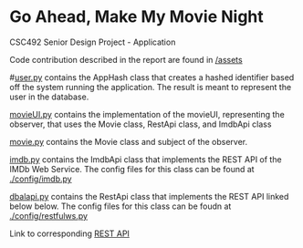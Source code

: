 # Go Ahead, Make My Movie Night 
CSC492 Senior Design Project - Application

Code contribution described in the report are found in [/assets](https://github.com/chizuo/senior-design-app/tree/main/asset)

#[user.py](https://github.com/chizuo/senior-design-app/blob/main/asset/user.py) contains the AppHash class that creates a hashed identifier based off the system running the application. The result is meant to represent the user in the database. 

[movieUI.py](https://github.com/chizuo/senior-design-app/blob/main/asset/movieUI.py) contains the implementation of the movieUI, representing the observer, that uses the Movie class, RestApi class, and ImdbApi class

[movie.py](https://github.com/chizuo/senior-design-app/blob/main/asset/movie.py) contains the Movie class and subject of the observer.

[imdb.py](https://github.com/chizuo/senior-design-app/blob/main/asset/imdb.py) contains the ImdbApi class that implements the REST API of the IMDb Web Service. The config files for this class can be found at [./config/imdb.py](https://github.com/chizuo/senior-design-app/blob/main/config/imdb.py)

[dbalapi.py](https://github.com/chizuo/senior-design-app/blob/main/asset/dbalapi.py) contains the RestApi class that implements the REST API linked below below. The config files for this class can be foudn at [./config/restfulws.py](https://github.com/chizuo/senior-design-app/blob/main/config/restfulws.py)

Link to corresponding [REST API](https://github.com/chizuo/senior-design-api)
